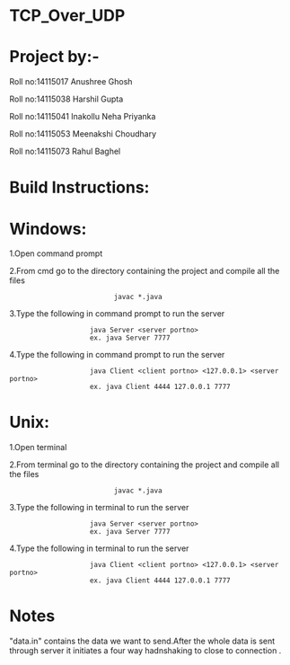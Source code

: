 # TCP_Over_UDP

# Project by:-
Roll no:14115017 Anushree Ghosh

Roll no:14115038 Harshil Gupta

Roll no:14115041 Inakollu Neha Priyanka

Roll no:14115053 Meenakshi Choudhary

Roll no:14115073 Rahul Baghel
# Build Instructions:
# Windows:
1.Open command prompt

2.From cmd go to the directory containing the project and compile all the files
 
                              javac *.java
3.Type the following in command prompt to run the server
                        
                        java Server <server portno>
                        ex. java Server 7777
4.Type the following in command prompt to run the server
                        
                        java Client <client portno> <127.0.0.1> <server portno>
                        ex. java Client 4444 127.0.0.1 7777
# Unix:
1.Open terminal

2.From terminal go to the directory containing the project and compile all the files
 
                              javac *.java
3.Type the following in terminal to run the server
                        
                        java Server <server portno>
                        ex. java Server 7777
4.Type the following in terminal to run the server
                        
                        java Client <client portno> <127.0.0.1> <server portno>
                        ex. java Client 4444 127.0.0.1 7777
# Notes
"data.in" contains the data we want to send.After the whole data is sent through server it initiates a four way hadnshaking to close to connection .
